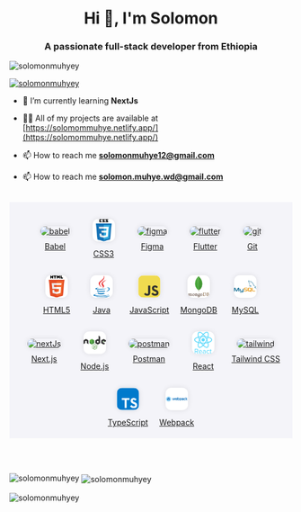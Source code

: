<h1 align="center">Hi 👋, I'm Solomon</h1>
<h3 align="center">A passionate full-stack developer from Ethiopia</h3>

<p align="left"> <img src="https://komarev.com/ghpvc/?username=solomonmuhyey&label=Profile%20views&color=0e75b6&style=flat" alt="solomonmuhyey" /> </p>

<p align="left"> <a href="https://github.com/ryo-ma/github-profile-trophy"><img src="https://github-profile-trophy.vercel.app/?username=solomonmuhyey" alt="solomonmuhyey" /></a> </p>

- 🌱 I’m currently learning **NextJs**

- 👨‍💻 All of my projects are available at [https://solomommuhye.netlify.app/](https://solomommuhye.netlify.app/)

- 📫 How to reach me **solomonmuhye12@gmail.com**
- 📫 How to reach me **solomon.muhye.wd@gmail.com**
<br/><br/>
<div style="display: flex; flex-wrap: wrap; justify-content: center; align-items: center; gap: 20px; padding: 20px; background-color: #f4f4f9;">
  <div style="text-align: center;">
    <a href="https://babeljs.io/" target="_blank" rel="noreferrer">
      <img src="https://babeljs.io/img/babel.svg" alt="babel" width="40" height="40" style="margin: 10px; border-radius: 10px; box-shadow: 0px 0px 10px rgba(0, 0, 0, 0.1);"/>
      <p style="margin: 0;">Babel</p>
    </a>
  </div>
  <div style="text-align: center;">
    <a href="https://www.w3schools.com/css/" target="_blank" rel="noreferrer">
      <img src="https://raw.githubusercontent.com/devicons/devicon/master/icons/css3/css3-original-wordmark.svg" alt="css3" width="40" height="40" style="margin: 10px; border-radius: 10px; box-shadow: 0px 0px 10px rgba(0, 0, 0, 0.1);"/>
      <p style="margin: 0;">CSS3</p>
    </a>
  </div>
  <div style="text-align: center;">
    <a href="https://www.figma.com/" target="_blank" rel="noreferrer">
      <img src="https://www.vectorlogo.zone/logos/figma/figma-icon.svg" alt="figma" width="40" height="40" style="margin: 10px; border-radius: 10px; box-shadow: 0px 0px 10px rgba(0, 0, 0, 0.1);"/>
      <p style="margin: 0;">Figma</p>
    </a>
  </div>
  <div style="text-align: center;">
    <a href="https://flutter.dev" target="_blank" rel="noreferrer">
      <img src="https://www.vectorlogo.zone/logos/flutterio/flutterio-icon.svg" alt="flutter" width="40" height="40" style="margin: 10px; border-radius: 10px; box-shadow: 0px 0px 10px rgba(0, 0, 0, 0.1);"/>
      <p style="margin: 0;">Flutter</p>
    </a>
  </div>
  <div style="text-align: center;">
    <a href="https://git-scm.com/" target="_blank" rel="noreferrer">
      <img src="https://www.vectorlogo.zone/logos/git-scm/git-scm-icon.svg" alt="git" width="40" height="40" style="margin: 10px; border-radius: 10px; box-shadow: 0px 0px 10px rgba(0, 0, 0, 0.1);"/>
      <p style="margin: 0;">Git</p>
    </a>
  </div>
  <div style="text-align: center;">
    <a href="https://www.w3.org/html/" target="_blank" rel="noreferrer">
      <img src="https://raw.githubusercontent.com/devicons/devicon/master/icons/html5/html5-original-wordmark.svg" alt="html5" width="40" height="40" style="margin: 10px; border-radius: 10px; box-shadow: 0px 0px 10px rgba(0, 0, 0, 0.1);"/>
      <p style="margin: 0;">HTML5</p>
    </a>
  </div>
  <div style="text-align: center;">
    <a href="https://www.java.com" target="_blank" rel="noreferrer">
      <img src="https://raw.githubusercontent.com/devicons/devicon/master/icons/java/java-original.svg" alt="java" width="40" height="40" style="margin: 10px; border-radius: 10px; box-shadow: 0px 0px 10px rgba(0, 0, 0, 0.1);"/>
      <p style="margin: 0;">Java</p>
    </a>
  </div>
  <div style="text-align: center;">
    <a href="https://developer.mozilla.org/en-US/docs/Web/JavaScript" target="_blank" rel="noreferrer">
      <img src="https://raw.githubusercontent.com/devicons/devicon/master/icons/javascript/javascript-original.svg" alt="javascript" width="40" height="40" style="margin: 10px; border-radius: 10px; box-shadow: 0px 0px 10px rgba(0, 0, 0, 0.1);"/>
      <p style="margin: 0;">JavaScript</p>
    </a>
  </div>
  <div style="text-align: center;">
    <a href="https://www.mongodb.com/" target="_blank" rel="noreferrer">
      <img src="https://raw.githubusercontent.com/devicons/devicon/master/icons/mongodb/mongodb-original-wordmark.svg" alt="mongodb" width="40" height="40" style="margin: 10px; border-radius: 10px; box-shadow: 0px 0px 10px rgba(0, 0, 0, 0.1);"/>
      <p style="margin: 0;">MongoDB</p>
    </a>
  </div>
  <div style="text-align: center;">
    <a href="https://www.mysql.com/" target="_blank" rel="noreferrer">
      <img src="https://raw.githubusercontent.com/devicons/devicon/master/icons/mysql/mysql-original-wordmark.svg" alt="mysql" width="40" height="40" style="margin: 10px; border-radius: 10px; box-shadow: 0px 0px 10px rgba(0, 0, 0, 0.1);"/>
      <p style="margin: 0;">MySQL</p>
    </a>
  </div>
  <div style="text-align: center;">
    <a href="https://nextjs.org/" target="_blank" rel="noreferrer">
      <img src="https://github.com/SolomonMuhyeY/SolomonMuhyeY/assets/132606059/37ff6803-f141-4255-9ce3-5bf29be77b8b" alt='nextJs' width="40" height="40" style="margin: 10px; border-radius: 10px; box-shadow: 0px 0px 10px rgba(0, 0, 0, 0.1);"/>
      <p style="margin: 0;">Next.js</p>
    </a>
  </div>
  <div style="text-align: center;">
    <a href="https://nodejs.org" target="_blank" rel="noreferrer">
      <img src="https://raw.githubusercontent.com/devicons/devicon/master/icons/nodejs/nodejs-original-wordmark.svg" alt="nodejs" width="40" height="40" style="margin: 10px; border-radius: 10px; box-shadow: 0px 0px 10px rgba(0, 0, 0, 0.1);"/>
      <p style="margin: 0;">Node.js</p>
    </a>
  </div>
  <div style="text-align: center;">
    <a href="https://postman.com" target="_blank" rel="noreferrer">
      <img src="https://www.vectorlogo.zone/logos/getpostman/getpostman-icon.svg" alt="postman" width="40" height="40" style="margin: 10px; border-radius: 10px; box-shadow: 0px 0px 10px rgba(0, 0, 0, 0.1);"/>
      <p style="margin: 0;">Postman</p>
    </a>
  </div>
  <div style="text-align: center;">
    <a href="https://reactjs.org/" target="_blank" rel="noreferrer">
      <img src="https://raw.githubusercontent.com/devicons/devicon/master/icons/react/react-original-wordmark.svg" alt="react" width="40" height="40" style="margin: 10px; border-radius: 10px; box-shadow: 0px 0px 10px rgba(0, 0, 0, 0.1);"/>
      <p style="margin: 0;">React</p>
    </a>
  </div>
  <div style="text-align: center;">
    <a href="https://tailwindcss.com/" target="_blank" rel="noreferrer">
      <img src="https://www.vectorlogo.zone/logos/tailwindcss/tailwindcss-icon.svg" alt="tailwind" width="40" height="40" style="margin: 10px; border-radius: 10px; box-shadow: 0px 0px 10px rgba(0, 0, 0, 0.1);"/>
      <p style="margin: 0;">Tailwind CSS</p>
    </a>
  </div>
  <div style="text-align: center;">
    <a href="https://www.typescriptlang.org/" target="_blank" rel="noreferrer">
      <img src="https://raw.githubusercontent.com/devicons/devicon/master/icons/typescript/typescript-original.svg" alt="typescript" width="40" height="40" style="margin: 10px; border-radius: 10px; box-shadow: 0px 0px 10px rgba(0, 0, 0, 0.1);"/>
      <p style="margin: 0;">TypeScript</p>
    </a>
  </div>
  <div style="text-align: center;">
    <a href="https://webpack.js.org" target="_blank" rel="noreferrer">
      <img src="https://raw.githubusercontent.com/devicons/devicon/d00d0969292a6569d45b06d3f350f463a0107b0d/icons/webpack/webpack-original-wordmark.svg" alt="webpack" width="40" height="40" style="margin: 10px; border-radius: 10px; box-shadow: 0px 0px 10px rgba(0, 0, 0, 0.1);"/>
      <p style="margin: 0;">Webpack</p>
    </a>
  </div>
</div>

<br/><br/>
<p><img align="left" src="https://github-readme-stats.vercel.app/api/top-langs?username=solomonmuhyey&show_icons=true&locale=en&layout=compact" alt="solomonmuhyey" /></p>

<p>&nbsp;<img align="center" src="https://github-readme-stats.vercel.app/api?username=solomonmuhyey&show_icons=true&locale=en" alt="solomonmuhyey" /></p>

<p><img align="center" src="https://github-readme-streak-stats.herokuapp.com/?user=solomonmuhyey&" alt="solomonmuhyey" /></p>
